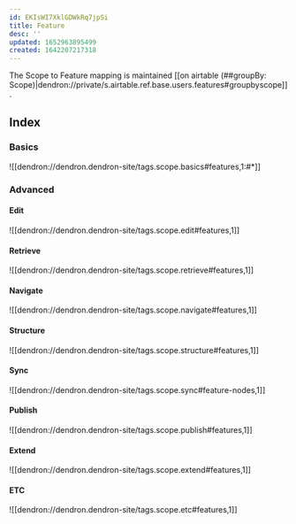 ```yaml
---
id: EKIsWI7XklGDWkRq7jpSi
title: Feature
desc: ''
updated: 1652963895499
created: 1642207217318
---
```


The Scope to Feature mapping is maintained [[on airtable (##groupBy: Scope)|dendron://private/s.airtable.ref.base.users.features#groupbyscope]].
## Index

### Basics

![[dendron://dendron.dendron-site/tags.scope.basics#features,1:#*]]

### Advanced

#### Edit

![[dendron://dendron.dendron-site/tags.scope.edit#features,1]]

#### Retrieve

![[dendron://dendron.dendron-site/tags.scope.retrieve#features,1]]

#### Navigate

![[dendron://dendron.dendron-site/tags.scope.navigate#features,1]]
#### Structure

![[dendron://dendron.dendron-site/tags.scope.structure#features,1]]

#### Sync

![[dendron://dendron.dendron-site/tags.scope.sync#feature-nodes,1]]

#### Publish

![[dendron://dendron.dendron-site/tags.scope.publish#features,1]]
  
#### Extend

![[dendron://dendron.dendron-site/tags.scope.extend#features,1]]

#### ETC

![[dendron://dendron.dendron-site/tags.scope.etc#features,1]]


